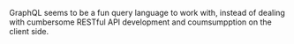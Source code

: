 GraphQL seems to be a fun query language to work with, instead of dealing with cumbersome RESTful API development and coumsumpption on the client side.
